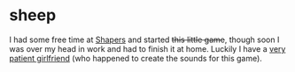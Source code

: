 <!--
  id: 235
  date: 2005-06-23
  modified: 2020-06-01
  slug: sheep
  type: post
  excerpt: <p>I had some free time at Shapers and started this little game, though soon I was over my head in work and had to finish it at home. Luckily I have a very patient girlfriend (who happened to create the sounds for this game).</p>
  categories: Flash, game, ActionScript
  tags: 
  inCv: 
  inPortfolio: 
  dateFrom: 
  dateTo: 
-->

# sheep

<p>I had some free time at <a href="http://www.shapers.nl/" target="_blank">Shapers</a> and started <del>this little game</del>, though soon I was over my head in work and had to finish it at home. Luckily I have a <a href="http://www.jurida.com/" target="_blank">very patient girlfriend</a> (who happened to create the sounds for this game).</p>
